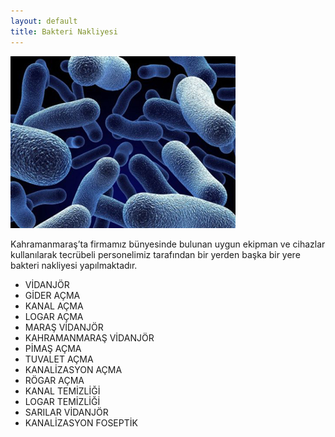 ```yaml
---
layout: default
title: Bakteri Nakliyesi
---
```


<div class="single-details" markdown="1">

<img class="alighn-left" src="img/service/service11.jpg">

Kahramanmaraş’ta firmamız bünyesinde bulunan uygun ekipman ve cihazlar kullanılarak tecrübeli personelimiz tarafından bir yerden başka bir yere bakteri nakliyesi yapılmaktadır.

*   VİDANJÖR
*   GİDER AÇMA
*   KANAL AÇMA
*   LOGAR AÇMA
*   MARAŞ VİDANJÖR
*   KAHRAMANMARAŞ VİDANJÖR
*   PİMAŞ AÇMA
*   TUVALET AÇMA
*   KANALİZASYON AÇMA
*   RÖGAR AÇMA
*   KANAL TEMİZLİĞİ
*   LOGAR TEMİZLİĞİ
*   SARILAR VİDANJÖR
*   KANALİZASYON FOSEPTİK

</div>